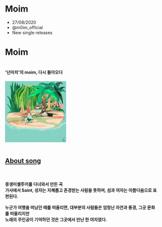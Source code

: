 # Moim
<head>
   <meta charset="utf-8">
</head>

<body>
<ul>
      <li>27/08/2020</li>
      <li>@m0im_official</li>
      <li>New single releases</li>
</ul>
<h1>Moim<h1>
  <h4>'넌마치'의 moim, 다시 돌아오다<h4>
    <img src="넌마치.jpg" width="40%">
<br><br>
<h2><a href="https://music.bugs.co.kr/album/20252091?wl_ref=S_tr_01_01" target="_blank" title="Bugs!_넌마치">About song</a></h2>
<br>
<h4>몽생미셸투어를 다녀와서 만든 곡<br>
가사에서 Saint, 성자는 지혜롭고 존경받는 사람을 뜻하며, 섬과 여자는 아름다움으로 표현된다.<br><br>
누군가 여행을 떠났던 때를 떠올리면, 대부분의 사람들은 엄청난 자연과 풍경, 그곳 문화를 떠올리지만<br>
노래의 주인공이 기억하던 것은 그곳에서 만난 한 여자였다.<br></h4>
</body>
</html>
